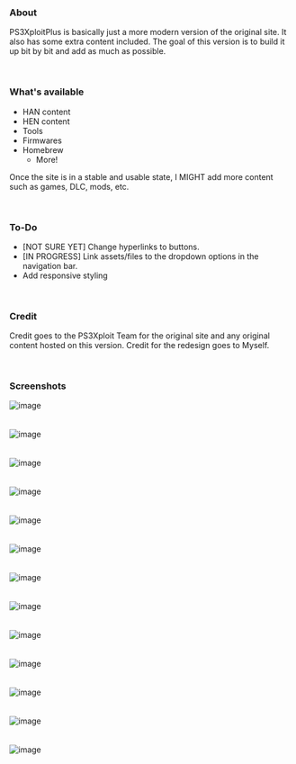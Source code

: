 ### About
PS3XploitPlus is basically just a more modern version of the original site. It also has some extra content included. The goal of this version is to build it up bit by bit and add as much as possible.

<br>  

### What's available
- HAN content
- HEN content
- Tools
- Firmwares
- Homebrew
  + More!

Once the site is in a stable and usable state, I MIGHT add more content such as games, DLC, mods, etc.

<br>  

### To-Do
- [NOT SURE YET] Change hyperlinks to buttons.
- [IN PROGRESS] Link assets/files to the dropdown options in the navigation bar.
- Add responsive styling

<br>  

### Credit
Credit goes to the PS3Xploit Team for the original site and any original content hosted on this version. Credit for the redesign goes to Myself.

<br>  

### Screenshots
![image](https://github.com/user-attachments/assets/5bad2156-7d89-4b94-bafb-d5e60bbd8d81)  
<br>  
![image](https://github.com/user-attachments/assets/039804f0-48c6-4c5d-9ffe-7fda98abc41c)  
<br>  
![image](https://github.com/user-attachments/assets/9e27212d-5f6a-46c3-a255-e075867309f8)  
<br>  
![image](https://github.com/user-attachments/assets/56307dc0-3538-45f9-90c8-468314937db2)  
<br>  
![image](https://github.com/user-attachments/assets/7bed5179-89eb-452d-805d-afba0cde1b79)  
<br>  
![image](https://github.com/user-attachments/assets/2b77e8a5-e471-4663-8f9b-0eb1f94f84d2)  
<br>  
![image](https://github.com/user-attachments/assets/de50d9e2-973d-48bd-9063-f0c64cc6241f)  
<br>  
![image](https://github.com/user-attachments/assets/0558da07-accf-4b2b-8cf8-3696d4808cde)  
<br>  
![image](https://github.com/user-attachments/assets/5b7268d9-cd33-4d3f-8339-9e4efdb5bbcb)  
<br>  
![image](https://github.com/user-attachments/assets/a96eaf6c-e412-4026-a1f0-cd54d3fbf3d4)  
<br>  
![image](https://github.com/user-attachments/assets/b6b1e2e1-3f6d-4163-aa95-b97ed532676a)  
<br>  
![image](https://github.com/user-attachments/assets/4bfa15a8-604a-4638-823a-98769edcb267)  
<br>  
![image](https://github.com/user-attachments/assets/295f0d08-3051-48dc-b3e1-545168e62104)  
